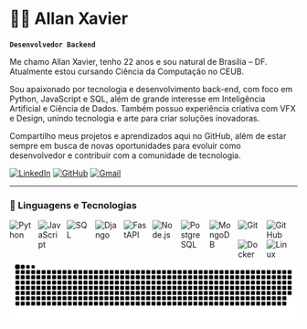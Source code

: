 # 🧑‍💻 Allan Xavier

**`Desenvolvedor Backend`**

Me chamo Allan Xavier, tenho 22 anos e sou natural de Brasília – DF. Atualmente estou cursando Ciência da Computação no CEUB.

Sou apaixonado por tecnologia e desenvolvimento back-end, com foco em Python, JavaScript e SQL, além de grande interesse em Inteligência Artificial e Ciência de Dados.
Também possuo experiência criativa com VFX e Design, unindo tecnologia e arte para criar soluções inovadoras.

Compartilho meus projetos e aprendizados aqui no GitHub, além de estar sempre em busca de novas oportunidades para evoluir como desenvolvedor e contribuir com a comunidade de tecnologia.

[![LinkedIn](https://img.shields.io/badge/LinkedIn-0A66C2?style=for-the-badge&logo=linkedin&logoColor=white)](https://linkedin.com/in/allanxavierdev) [![GitHub](https://img.shields.io/badge/GitHub-181717?style=for-the-badge&logo=github&logoColor=white)](https://github.com/allanxavierdev) [![Gmail](https://img.shields.io/badge/Gmail-D14836?style=for-the-badge&logo=gmail&logoColor=white)](mailto:allanxavier@gmail.com)


---

### 🤖 Linguagens e Tecnologias

<!-- Languages -->
<img align="left" alt="Python" title="Python" width="40px" style="padding-right:10px;" src="https://cdn.jsdelivr.net/gh/devicons/devicon/icons/python/python-original.svg"/>
<img align="left" alt="JavaScript" title="JavaScript" width="40px" style="padding-right:10px;" src="https://cdn.jsdelivr.net/gh/devicons/devicon/icons/javascript/javascript-original.svg"/>
<img align="left" alt="SQL" title="SQL" width="40px" style="padding-right:10px;" src="https://cdn.jsdelivr.net/gh/devicons/devicon/icons/mysql/mysql-original.svg"/>

<!-- Backend -->
<img align="left" alt="Django" title="Django" width="40px" style="padding-right:10px;" src="https://cdn.jsdelivr.net/gh/devicons/devicon/icons/django/django-plain.svg"/>
<img align="left" alt="FastAPI" title="FastAPI" width="40px" style="padding-right:10px;" src="https://cdn.jsdelivr.net/gh/devicons/devicon/icons/fastapi/fastapi-original.svg"/>
<img align="left" alt="Node.js" title="Node.js" width="40px" style="padding-right:10px;" src="https://cdn.jsdelivr.net/gh/devicons/devicon/icons/nodejs/nodejs-original.svg"/>

<!-- Databases -->
<img align="left" alt="PostgreSQL" title="PostgreSQL" width="40px" style="padding-right:10px;" src="https://cdn.jsdelivr.net/gh/devicons/devicon/icons/postgresql/postgresql-original.svg"/>
<img align="left" alt="MongoDB" title="MongoDB" width="40px" style="padding-right:10px;" src="https://cdn.jsdelivr.net/gh/devicons/devicon/icons/mongodb/mongodb-original.svg"/>

<!-- DevOps & Tools -->
<img align="left" alt="Git" title="Git" width="40px" style="padding-right:10px;" src="https://cdn.jsdelivr.net/gh/devicons/devicon/icons/git/git-original.svg"/>
<img align="left" alt="GitHub" title="GitHub" width="40px" style="padding-right:10px;" src="https://cdn.jsdelivr.net/gh/devicons/devicon/icons/github/github-original.svg"/>
<img align="left" alt="Docker" title="Docker" width="40px" style="padding-right:10px;" src="https://cdn.jsdelivr.net/gh/devicons/devicon/icons/docker/docker-original.svg"/>
<img align="left" alt="Linux" title="Linux" width="40px" style="padding-right:10px;" src="https://cdn.jsdelivr.net/gh/devicons/devicon/icons/linux/linux-original.svg"/>

<br clear="left"/>

<picture align="center">
  <source media="(prefers-color-scheme: dark)" srcset="https://raw.githubusercontent.com/mari4souza/mari4souza/output/github-contribution-grid-snake-dark.svg">
  <source media="(prefers-color-scheme: light)" srcset="https://raw.githubusercontent.com/mari4souza/mari4souza/output/github-contribution-grid-snake-dark.svg">
  <img align="center" alt="github contribution grid snake animation" src="https://raw.githubusercontent.com/mari4souza/mari4souza/output/github-contribution-grid-snake.svg">
</picture>



<br/>
<br/>

